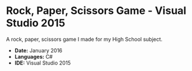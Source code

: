 # Rock, Paper, Scissors Game - Visual Studio 2015
A rock, paper, scissors game I made for my High School subject.

<ul>
  <li><b>Date:</b> January 2016</li>
  <li><b>Languages:</b> C#</li>
  <li><b>IDE:</b> Visual Studio 2015</li>
</ul>
